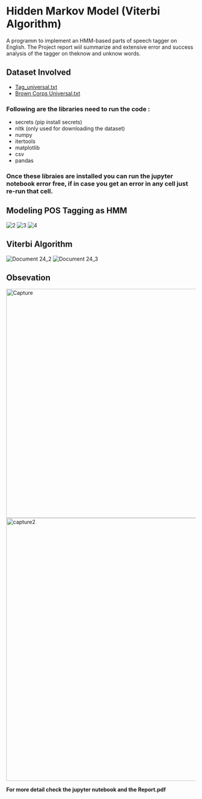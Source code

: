 # Hidden Markov Model (Viterbi Algorithm)

A programm to implement an HMM-based parts of speech tagger on English. The Project report wiil summarize and extensive error and success analysis of the tagger on theknow and unknow words.

## Dataset Involved
 - [Tag_universal.txt](https://drive.google.com/file/d/1B2nJPlz2g8NwtnyG2a5bJoP7y8jdePfU/view)
 - [Brown Corps Universal.txt](https://drive.google.com/file/d/1HpxIXoIOm_45rW9IaXdxPeGU6zfrm-Bg/view)
### Following are the libraries need to run the code :
- secrets  (pip install secrets)
- nltk (only used for downloading the dataset)
- numpy
- itertools
- matplotlib
- csv
- pandas
### Once these libraies are installed you can run the jupyter notebook error free, if in case you get an error in any cell just re-run that cell.

## Modeling POS Tagging as HMM

![2](https://user-images.githubusercontent.com/39759685/133928560-fa67b687-8d72-4ad8-a5ab-ddf995316da2.png)
![3](https://user-images.githubusercontent.com/39759685/133928567-0d875f67-83ad-467b-9d10-379795d230b8.png)
![4](https://user-images.githubusercontent.com/39759685/133928573-9683da6f-a0b3-4982-b444-85d2c7f065bb.png)


## Viterbi Algorithm

![Document 24_2](https://user-images.githubusercontent.com/39759685/133928584-ec4040e8-e5b9-412f-9046-eb6ab73a24d9.jpg)
![Document 24_3](https://user-images.githubusercontent.com/39759685/133928587-faf4eb8b-4e08-45f9-b9b3-ebe290137e4e.jpg)

## Obsevation
<img width="608" alt="Capture" src="https://user-images.githubusercontent.com/39759685/133928610-1a62b843-61f8-4f17-80b9-b393b93a3630.PNG">
<img width="698" alt="capture2" src="https://user-images.githubusercontent.com/39759685/133928615-f6e2e4a7-8859-45a7-9daa-cb4b821c9102.PNG">

**For more detail check the jupyter nutebook and the Report.pdf**
